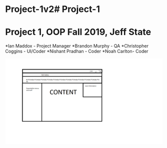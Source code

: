 # Project-1v2# Project-1
# Project 1, OOP Fall 2019, Jeff State
*Ian Maddox - Project Manager
*Brandon Murphy - QA
*Christopher Coggins - UI/Coder
*Nishant Pradhan - Coder
*Noah Carlton- Coder

![UI Class Design](aqfgwardawgaawfazwcds.png)

